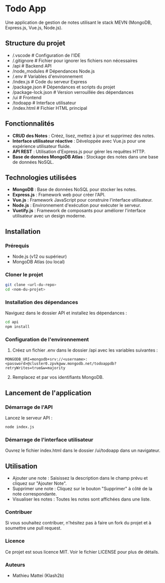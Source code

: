 # Todo App

Une application de gestion de notes utilisant le stack MEVN (MongoDB, Express.js, Vue.js, Node.js).

## Structure du projet

- /.vscode # Configuration de l'IDE
- /.gitignore # Fichier pour ignorer les fichiers non nécessaires
- /api # Backend API
- /node_modules # Dépendances Node.js
- /.env # Variables d'environnement
- /index.js # Code du serveur Express
- /package.json # Dépendances et scripts du projet
- /package-lock.json # Version verrouillée des dépendances
- /ui # Frontend
- /todoapp # Interface utilisateur
- /index.html # Fichier HTML principal

## Fonctionnalités

- **CRUD des Notes** : Créez, lisez, mettez à jour et supprimez des notes.
- **Interface utilisateur réactive** : Développée avec Vue.js pour une expérience utilisateur fluide.
- **API REST** : Utilisation d'Express.js pour gérer les requêtes HTTP.
- **Base de données MongoDB Atlas** : Stockage des notes dans une base de données NoSQL.

## Technologies utilisées

- **MongoDB** : Base de données NoSQL pour stocker les notes.
- **Express.js** : Framework web pour créer l'API.
- **Vue.js** : Framework JavaScript pour construire l'interface utilisateur.
- **Node.js** : Environnement d'exécution pour exécuter le serveur.
- **Vuetify.js** : Framework de composants pour améliorer l'interface utilisateur avec un design moderne.

## Installation

### Prérequis

- Node.js (v12 ou supérieur)
- MongoDB Atlas (ou local)

### Cloner le projet

```bash
git clone <url-du-repo>
cd <nom-du-projet>
```

### Installation des dépendances

Naviguez dans le dossier API et installez les dépendances :

```bash
cd api
npm install
```

### Configuration de l'environnement

1. Créez un fichier .env dans le dossier /api avec les variables suivantes :

```plaintext
MONGODB_URI=mongodb+srv://<username>:<password>@cluster0.zpvkgww.mongodb.net/todoappdb?retryWrites=true&w=majority
```

2. Remplacez <username> et <password> par vos identifiants MongoDB.

## Lancement de l'application

### Démarrage de l'API

Lancez le serveur API :

```bash
node index.js
```

### Démarrage de l'interface utilisateur

Ouvrez le fichier index.html dans le dossier /ui/todoapp dans un navigateur.

## Utilisation

- Ajouter une note : Saisissez la description dans le champ prévu et cliquez sur "Ajouter Note".
- Supprimer une note : Cliquez sur le bouton "Supprimer" à côté de la note correspondante.
- Visualiser les notes : Toutes les notes sont affichées dans une liste.

### Contribuer

Si vous souhaitez contribuer, n'hésitez pas à faire un fork du projet et à soumettre une pull request.

### Licence

Ce projet est sous licence MIT. Voir le fichier LICENSE pour plus de détails.

### Auteurs

- Mathieu Mattei (Klash2b)
